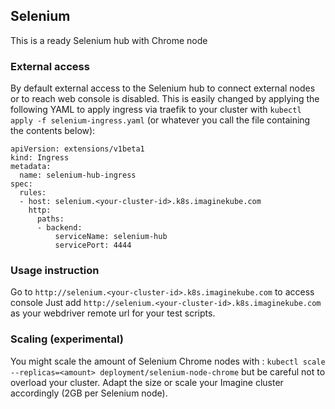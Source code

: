 ## Selenium

This is a ready Selenium hub with Chrome node

### External access

By default external access to the Selenium hub to connect external nodes or to reach web console is disabled. This is easily changed by applying the following YAML to apply ingress via traefik to your cluster with `kubectl apply -f selenium-ingress.yaml` (or whatever you call the file containing the contents below):

```
apiVersion: extensions/v1beta1
kind: Ingress
metadata:
  name: selenium-hub-ingress
spec:
  rules:
  - host: selenium.<your-cluster-id>.k8s.imaginekube.com
    http:
      paths:
      - backend:
          serviceName: selenium-hub
          servicePort: 4444
```

### Usage instruction

Go to `http://selenium.<your-cluster-id>.k8s.imaginekube.com` to access console
Just add `http://selenium.<your-cluster-id>.k8s.imaginekube.com` as your webdriver remote url for your test scripts. 

### Scaling (experimental)

You might scale the amount of Selenium Chrome nodes with :
`kubectl scale --replicas=<amount> deployment/selenium-node-chrome`
but be careful not to overload your cluster. Adapt the size or scale your Imagine cluster accordingly (2GB per Selenium node).  
